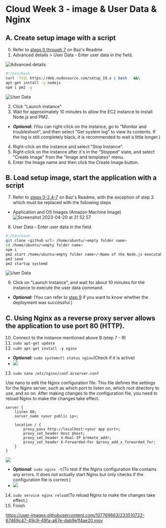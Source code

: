# Cloud Week 3 - image & User Data & Nginx

## A. Create setup image with a script
0. Refer to [steps 0 through 7](https://github.com/bazmurphy/node-visitor-count/blob/main/README.md) on Baz's Readme
1. Advanced details > User Data - Enter user data in the field.

![Advanced details](https://user-images.githubusercontent.com/107769663/233480020-26ab5d91-e08e-4edb-8d41-d300c833d5ad.png)
```bash
#!/bin/bash
curl -fsSL https://deb.nodesource.com/setup_19.x | bash - &&\
apt-get install -y nodejs
npm i pm2 -g
```
![User Data](https://user-images.githubusercontent.com/107769663/233480893-bcda1322-43c4-4867-9bbb-5d83d9228fe5.png)

2. Click "Launch instance"
3. Wait for approximately 10 minutes to allow the EC2 instance to install Node.js and PM2.
  - ***Optional:*** (You can right-click on the instance, go to "Monitor and troubleshoot", and then select "Get system log" to view its contents. If the log is still completely black, it is recommended to wait a little longer.)
4. Right-click on the instance and select "Stop Instance".
5. Right-click on the instance after it's in the "Stopped" state, and select "Create Image" from the "Image and templates" menu.
6. Enter the Image name and then click the Create Image button.


## B. Load setup image, start the application with a script
7. Refer to [steps 0-2,4-7](https://github.com/bazmurphy/node-visitor-count/blob/main/README.md) on Baz's Readme, with the exception of step 3 which must be replaced with the following steps
  - Application and OS Images (Amazon Machine Image)
![Screenshot 2023-04-20 at 21 52 57](https://user-images.githubusercontent.com/107769663/233485434-856ed87c-8733-4f0f-a5a5-20ab73f0fbf3.png)
8. User Data - Enter user data in the field.
```bash
#!/bin/bash
git clone <github url> /home/ubuntu/<empty folder name>
cd /home/ubuntu/<empty folder name>
npm i
pm2 start /home/ubuntu<empty folder name>/<Name of the Node.js executable file>
pm2 save
pm2 startup systemd
```
![User Data](https://user-images.githubusercontent.com/107769663/233487978-752f53d1-1933-45d4-b2b2-066dba60bd51.png)

9. Click on "Launch Instance", and wait for about 10 minutes for the instance to execute the user data command.
  - ***Optional:*** (You can refer to [step 9](https://github.com/bazmurphy/node-visitor-count/blob/main/README.md) if you want to know whether the deployment was successful.)


## C. Using Nginx as a reverse proxy server allows the application to use port 80 (HTTP).
10. Connect to the instance mentioned above B.(step 7 - 9)
11. `sudo apt-get update`
12. `sudo apt-get install -y nginx`
  - ***Optional:*** `sudo systemctl status nginx`(Check if it is active)
  - ![](https://user-images.githubusercontent.com/107769663/233511361-82c5b41b-d598-486f-8baa-83cd11fcbd21.png)
13. `sudo nano /etc/nginx/conf.d/server.conf`

Use nano to edit the Nginx configuration file. This file defines the settings for the Nginx server, such as which port to listen on, which root directory to use, and so on. After making changes to the configuration file, you need to reload Nginx to make the changes take effect.

```
server {
    listen 80;
    server_name <your public ip>;

    location / {
        proxy_pass http://localhost:<your app port>;
        proxy_set_header Host $host;
        proxy_set_header X-Real-IP $remote_addr;
        proxy_set_header X-Forwarded-For $proxy_add_x_forwarded_for;
    }
}
```
![](https://user-images.githubusercontent.com/107769663/233511933-46b01b6a-27a7-44ff-8a73-a10f60e90537.png)

  - ***Optional:*** `sudo nginx -t`(To test if the Nginx configuration file contains any errors. It does not actually start Nginx but only checks if the configuration file is correct.)
  - ![](https://user-images.githubusercontent.com/107769663/233511274-4cc28ae1-f6c6-4d4d-a98b-9c46a5fb4b13.png)
14. `sudo service nginx reload`(To reload Nginx to make the changes take effect.)
15. Finish

https://user-images.githubusercontent.com/107769663/233510722-67469c47-49c9-49fa-a67e-dab9e1f4ae20.mov
